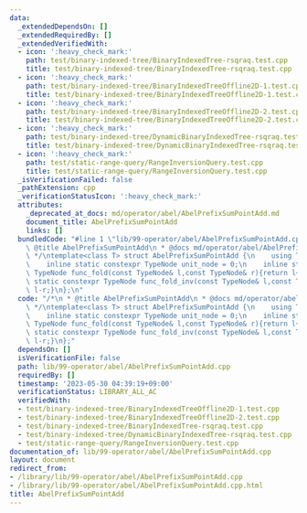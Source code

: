 ```yaml
---
data:
  _extendedDependsOn: []
  _extendedRequiredBy: []
  _extendedVerifiedWith:
  - icon: ':heavy_check_mark:'
    path: test/binary-indexed-tree/BinaryIndexedTree-rsqraq.test.cpp
    title: test/binary-indexed-tree/BinaryIndexedTree-rsqraq.test.cpp
  - icon: ':heavy_check_mark:'
    path: test/binary-indexed-tree/BinaryIndexedTreeOffline2D-1.test.cpp
    title: test/binary-indexed-tree/BinaryIndexedTreeOffline2D-1.test.cpp
  - icon: ':heavy_check_mark:'
    path: test/binary-indexed-tree/BinaryIndexedTreeOffline2D-2.test.cpp
    title: test/binary-indexed-tree/BinaryIndexedTreeOffline2D-2.test.cpp
  - icon: ':heavy_check_mark:'
    path: test/binary-indexed-tree/DynamicBinaryIndexedTree-rsqraq.test.cpp
    title: test/binary-indexed-tree/DynamicBinaryIndexedTree-rsqraq.test.cpp
  - icon: ':heavy_check_mark:'
    path: test/static-range-query/RangeInversionQuery.test.cpp
    title: test/static-range-query/RangeInversionQuery.test.cpp
  _isVerificationFailed: false
  _pathExtension: cpp
  _verificationStatusIcon: ':heavy_check_mark:'
  attributes:
    _deprecated_at_docs: md/operator/abel/AbelPrefixSumPointAdd.md
    document_title: AbelPrefixSumPointAdd
    links: []
  bundledCode: "#line 1 \"lib/99-operator/abel/AbelPrefixSumPointAdd.cpp\"\n/*\n *\
    \ @title AbelPrefixSumPointAdd\n * @docs md/operator/abel/AbelPrefixSumPointAdd.md\n\
    \ */\ntemplate<class T> struct AbelPrefixSumPointAdd {\n    using TypeNode = T;\n\
    \    inline static constexpr TypeNode unit_node = 0;\n    inline static constexpr\
    \ TypeNode func_fold(const TypeNode& l,const TypeNode& r){return l+r;}\n    inline\
    \ static constexpr TypeNode func_fold_inv(const TypeNode& l,const TypeNode& r){return\
    \ l-r;}\n};\n"
  code: "/*\n * @title AbelPrefixSumPointAdd\n * @docs md/operator/abel/AbelPrefixSumPointAdd.md\n\
    \ */\ntemplate<class T> struct AbelPrefixSumPointAdd {\n    using TypeNode = T;\n\
    \    inline static constexpr TypeNode unit_node = 0;\n    inline static constexpr\
    \ TypeNode func_fold(const TypeNode& l,const TypeNode& r){return l+r;}\n    inline\
    \ static constexpr TypeNode func_fold_inv(const TypeNode& l,const TypeNode& r){return\
    \ l-r;}\n};"
  dependsOn: []
  isVerificationFile: false
  path: lib/99-operator/abel/AbelPrefixSumPointAdd.cpp
  requiredBy: []
  timestamp: '2023-05-30 04:39:19+09:00'
  verificationStatus: LIBRARY_ALL_AC
  verifiedWith:
  - test/binary-indexed-tree/BinaryIndexedTreeOffline2D-1.test.cpp
  - test/binary-indexed-tree/BinaryIndexedTreeOffline2D-2.test.cpp
  - test/binary-indexed-tree/BinaryIndexedTree-rsqraq.test.cpp
  - test/binary-indexed-tree/DynamicBinaryIndexedTree-rsqraq.test.cpp
  - test/static-range-query/RangeInversionQuery.test.cpp
documentation_of: lib/99-operator/abel/AbelPrefixSumPointAdd.cpp
layout: document
redirect_from:
- /library/lib/99-operator/abel/AbelPrefixSumPointAdd.cpp
- /library/lib/99-operator/abel/AbelPrefixSumPointAdd.cpp.html
title: AbelPrefixSumPointAdd
---
```

